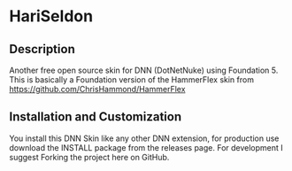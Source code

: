 HariSeldon
==========

Description
-----------
Another free open source skin for DNN (DotNetNuke) using Foundation 5.  This is basically a Foundation version of the HammerFlex skin from https://github.com/ChrisHammond/HammerFlex

Installation and Customization
------------------------------
You install this DNN Skin like any other DNN extension, for production use download the INSTALL package from the releases page. For development I suggest Forking the project here on GitHub. 
